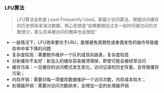 ### LFU算法
> LFU算法全称是 Least Frequently Used，即最少访问算法，根据访问缓存的历史频率来淘汰数据，核心思想是“如果数据在过去一段时间被访问的次数很少，那么将来被访问的概率也会很低”
- 一般情况下，LFU效率要优于LRU，能够避免周期性或者偶发性的操作导致缓存命中率下降的问题
- 复杂度较高：需要额外维护一个队列或双向链表，复杂度较高
- 对新缓存不友好：新加入的缓存容易被清理掉，即使可能会被经常访问
- 缓存污染：一旦缓存的访问模式发生变化，访问记录的历史存量，会导致缓存污染；
- 内存开销：需要对每一项缓存数据维护一个访问次数，内存成本较大；
- 处理器开销：需要对访问次数排序，会增加一定的处理器开销
